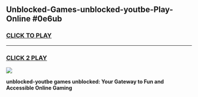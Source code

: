 
## Unblocked-Games-unblocked-youtbe-Play-Online #0e6ub
<h3>
<a href="https://news.freeplayer.one?title=unblocked-youtbe&ref=3">CLICK TO PLAY</a></h3>
<hr>

<h3>
<a href="https://news.freeplayer.one?title=unblocked-youtbe&ref=3">CLICK 2 PLAY</a>
  
</h3>

<a href="https://news.freeplayer.one?title=unblocked-youtbe&ref=3"><img src="https://clearcache.store/games.png"></a>


**unblocked-youtbe games unblocked: Your Gateway to Fun and Accessible Online Gaming**
